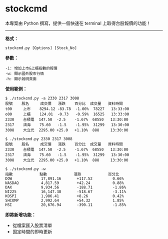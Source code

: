 stockcmd
===================

本專案由 Python 撰寫，提供一個快速在 terminal 上取得台股報價的功能！

---------
**格式：**  

    stockcmd.py [Options] [Stock_No]

**參數：**  

    -i: 增加上市&上櫃指數的報價
    -w: 顯示國外股市行情
    -h: 顯示說明頁面

**使用範例：** 

    $ ./stockcmd.py -a 2330 2317 3008
    股號    股名     成交價   漲跌    百分比  成交量   資料時間
    t00     上市    8294.12 -83.78  -1.00%  78227   13:33:00
    o00     上櫃    124.01  -0.73   -0.59%  16525   13:33:00
    2330    台積電  147.50  -2.5    -1.67%  68550   13:30:00
    2317    鴻海    75.60   -1.5    -1.95%  31299   13:30:00
    3008    大立光  2295.00 +25.0   +1.10%  888     13:30:00

    $ ./stockcmd.py 2330 2317 3008
    股號    股名     成交價   漲跌    百分比  成交量   資料時間
    2330    台積電  147.50  -2.5    -1.67%  68550   13:30:00
    2317    鴻海    75.60   -1.5    -1.95%  31299   13:30:00
    3008    大立光  2295.00 +25.0   +1.10%  888     13:30:00

    $ ./stockcmd.py -w
    指數            點數            漲跌            百分比
    DOW             17,891.16       +117.52         0.66%
    NASDAQ          4,817.59        +42.24          0.88%
    DAX             9,934.56        -188.71         -1.86%
    NI225           16,147.38       -518.67         -3.11%
    KOSPI           1,986.41        +8.26           0.42%
    SHCOMP          2,992.64        +54.32          1.85%
    HSI             20,676.94       -390.11         -1.85%

**即將新增功能：**  
- 從檔案匯入股票清單  
- 固定時間的即時更新  
